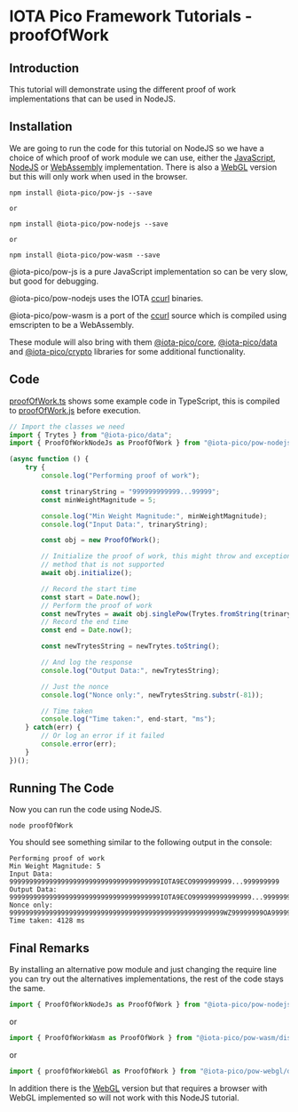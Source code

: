 # IOTA Pico Framework Tutorials - proofOfWork

## Introduction

This tutorial will demonstrate using the different proof of work implementations that can be used in NodeJS.

## Installation

We are going to run the code for this tutorial on NodeJS so we have a choice of which proof of work module we can use, either the [JavaScript](https://github.com/iota-pico/pow-js), [NodeJS](https://github.com/iota-pico/pow-nodejs) or [WebAssembly](https://github.com/iota-pico/pow-wasm)  implementation. There is also a [WebGL](https://github.com/iota-pico/pow-webgl) version but this will only work when used in the browser.

```shell
npm install @iota-pico/pow-js --save

or

npm install @iota-pico/pow-nodejs --save

or

npm install @iota-pico/pow-wasm --save
```

@iota-pico/pow-js is a pure JavaScript implementation so can be very slow, but good for debugging.

@iota-pico/pow-nodejs uses the IOTA [ccurl](https://github.com/iotaledger/ccurl/) binaries.

@iota-pico/pow-wasm is a port of the [ccurl](https://github.com/iotaledger/ccurl/) source which is compiled using emscripten to be a WebAssembly.

These module will also bring with them [@iota-pico/core](https://github.com/iota-pico/core), [@iota-pico/data](https://github.com/iota-pico/data) and [@iota-pico/crypto](https://github.com/iota-pico/crypto) libraries for some additional functionality.

## Code

[proofOfWork.ts](./proofOfWork.ts) shows some example code in TypeScript, this is compiled to [proofOfWork.js](./proofOfWork.js) before execution.

```typescript
// Import the classes we need
import { Trytes } from "@iota-pico/data";
import { ProofOfWorkNodeJs as ProofOfWork } from "@iota-pico/pow-nodejs";

(async function () {
    try {
        console.log("Performing proof of work");

        const trinaryString = "999999999999...99999";
        const minWeightMagnitude = 5;

        console.log("Min Weight Magnitude:", minWeightMagnitude);
        console.log("Input Data:", trinaryString);

        const obj = new ProofOfWork();

        // Initialize the proof of work, this might throw and exception if it is using a 
        // method that is not supported
        await obj.initialize();

        // Record the start time
        const start = Date.now();
        // Perform the proof of work
        const newTrytes = await obj.singlePow(Trytes.fromString(trinaryString), minWeightMagnitude);
        // Record the end time
        const end = Date.now();

        const newTrytesString = newTrytes.toString();

        // And log the response
        console.log("Output Data:", newTrytesString);

        // Just the nonce
        console.log("Nonce only:", newTrytesString.substr(-81));

        // Time taken
        console.log("Time taken:", end-start, "ms");
    } catch(err) {
        // Or log an error if it failed
        console.error(err);
    }
})();
```

## Running The Code

Now you can run the code using NodeJS.

```shell
node proofOfWork
```
You should see something similar to the following output in the console:

```
Performing proof of work
Min Weight Magnitude: 5
Input Data: 99999999999999999999999999999999999999IOTA9ECO9999999999...999999999
Output Data: 99999999999999999999999999999999999999IOTA9ECO999999999999999...999999999999999999999999999999999999999999999999999999999999WZ99999999OA999999999999999
Nonce only: 999999999999999999999999999999999999999999999999999999WZ99999999OA999999999999999
Time taken: 4128 ms
```

## Final Remarks

By installing an alternative pow module and just changing the require line you can try out the alternatives implementations, the rest of the code stays the same.

```typescript
import { ProofOfWorkNodeJs as ProofOfWork } from "@iota-pico/pow-nodejs/dist/proofOfWorkNodeJs";
```
or
```typescript
import { ProofOfWorkWasm as ProofOfWork } from "@iota-pico/pow-wasm/dist/proofOfWorkWasm";
```
or
```typescript
import { proofOfWorkWebGl as ProofOfWork } from "@iota-pico/pow-webgl/dist/proofOfWorkWebGl";
```



In addition there is the [WebGL](https://github.com/iota-pico/pow-webgl) version but that requires a browser with WebGL implemented so will not work with this NodeJS tutorial.